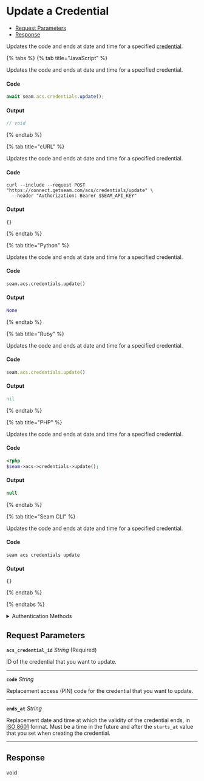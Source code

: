 # Update a Credential

- [Request Parameters](#request-parameters)
- [Response](#response)

Updates the code and ends at date and time for a specified [credential](../../../capability-guides/access-systems/managing-credentials.md).


{% tabs %}
{% tab title="JavaScript" %}

Updates the code and ends at date and time for a specified credential.

#### Code

```javascript
await seam.acs.credentials.update();
```

#### Output

```javascript
// void
```
{% endtab %}

{% tab title="cURL" %}

Updates the code and ends at date and time for a specified credential.

#### Code

```curl
curl --include --request POST "https://connect.getseam.com/acs/credentials/update" \
  --header "Authorization: Bearer $SEAM_API_KEY"
```

#### Output

```curl
{}
```
{% endtab %}

{% tab title="Python" %}

Updates the code and ends at date and time for a specified credential.

#### Code

```python
seam.acs.credentials.update()
```

#### Output

```python
None
```
{% endtab %}

{% tab title="Ruby" %}

Updates the code and ends at date and time for a specified credential.

#### Code

```ruby
seam.acs.credentials.update()
```

#### Output

```ruby
nil
```
{% endtab %}

{% tab title="PHP" %}

Updates the code and ends at date and time for a specified credential.

#### Code

```php
<?php
$seam->acs->credentials->update();
```

#### Output

```php
null
```
{% endtab %}

{% tab title="Seam CLI" %}

Updates the code and ends at date and time for a specified credential.

#### Code

```seam_cli
seam acs credentials update
```

#### Output

```seam_cli
{}
```
{% endtab %}

{% endtabs %}


<details>

<summary>Authentication Methods</summary>

- API key
- Personal access token
  <br>Must also include the `seam-workspace` header in the request.

To learn more, see [Authentication](https://docs.seam.co/latest/api/authentication).
</details>

## Request Parameters

**`acs_credential_id`** *String* (Required)

ID of the credential that you want to update.

---

**`code`** *String*

Replacement access (PIN) code for the credential that you want to update.

---

**`ends_at`** *String*

Replacement date and time at which the validity of the credential ends, in [ISO 8601](https://www.iso.org/iso-8601-date-and-time-format.html) format. Must be a time in the future and after the `starts_at` value that you set when creating the credential.

---


## Response

void

